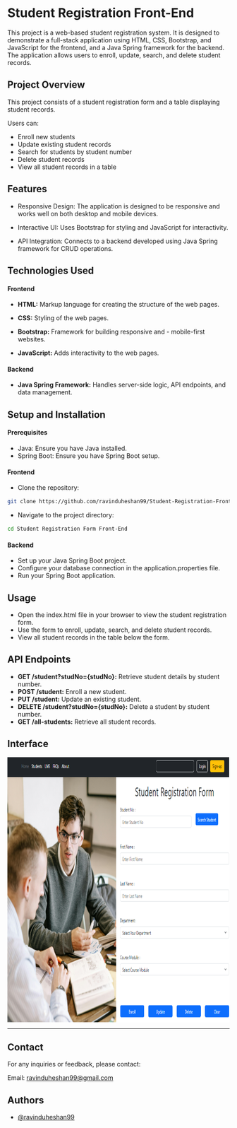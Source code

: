 
# Student Registration Front-End
This project is a web-based student registration system. It is designed to demonstrate a full-stack application using HTML, CSS, Bootstrap, and JavaScript for the frontend, and a Java Spring framework for the backend. The application allows users to enroll, update, search, and delete student records.


## Project Overview
This project consists of a student registration form and a table displaying student records. 

Users can:
- Enroll new students
- Update existing student records
- Search for students by student number
- Delete student records
- View all student records in a table


## Features
- Responsive Design: The application is designed to be responsive and works well on both desktop and mobile devices.

- Interactive UI: Uses Bootstrap for styling and JavaScript for interactivity.

- API Integration: Connects to a backend developed using Java Spring framework for CRUD operations.


## Technologies Used
#### Frontend
- **HTML:** Markup language for creating the structure of the web pages.

- **CSS:** Styling of the web pages.

- **Bootstrap:** Framework for building responsive and - mobile-first websites.

- **JavaScript:** Adds interactivity to the web pages.

#### Backend
- **Java Spring Framework:** Handles server-side logic, API endpoints, and data management.
  
## Setup and Installation
#### Prerequisites
- Java: Ensure you have Java installed.
- Spring Boot: Ensure you have Spring Boot setup.

#### Frontend
- Clone the repository:
```bash
git clone https://github.com/ravinduheshan99/Student-Registration-Front-End.git
```
- Navigate to the project directory:
```bash
cd Student Registration Form Front-End
```
#### Backend
- Set up your Java Spring Boot project.
- Configure your database connection in the application.properties file.
- Run your Spring Boot application.


## Usage
- Open the index.html file in your browser to view the student registration form.
- Use the form to enroll, update, search, and delete student records.
- View all student records in the table below the form.


## API Endpoints
- **GET /student?studNo={studNo}:** Retrieve student details by student number.
- **POST /student:** Enroll a new student.
- **PUT /student:** Update an existing student.
- **DELETE /student?studNo={studNo}:** Delete a student by student number.
- **GET /all-students:** Retrieve all student records.


## Interface

<div style="display: flex; justify-content: center; align-items: center;">
   <img src="https://github.com/ravinduheshan99/Student-Registration-Front-End/blob/main/assets/img/03.png" alt="Img03" width="1200" height="600">
</div>

---

## Contact
For any inquiries or feedback, please contact:

Email: ravinduheshan99@gmail.com

## Authors
- [@ravinduheshan99](https://github.com/ravinduheshan99)

